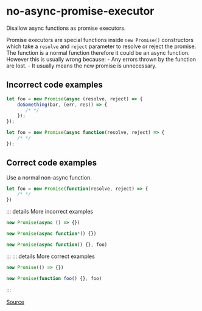 <!--
 generated docs file, do not edit by hand, see xtask/docgen 
-->
# no-async-promise-executor

Disallow async functions as promise executors.

Promise executors are special functions inside `new Promise()` constructors which take a `resolve` and
`reject` parameter to resolve or reject the promise. The function is a normal function therefore it could be
an async function. However this is usually wrong because:
    - Any errors thrown by the function are lost.
    - It usually means the new promise is unnecessary.

## Incorrect code examples

```js
let foo = new Promise(async (resolve, reject) => {
    doSomething(bar, (err, res)) => {
       /* */
    });
});
```

```js
let foo = new Promise(async function(resolve, reject) => {
    /* */
});
```

## Correct code examples

Use a normal non-async function.

```js
let foo = new Promise(function(resolve, reject) => {
    /* */
})
```

::: details More incorrect examples

```js
new Promise(async () => {})
```

```js
new Promise(async function*() {})
```

```js
new Promise(async function() {}, foo)
```
:::
::: details More correct examples

```js
new Promise(() => {})
```

```js
new Promise(function foo() {}, foo)
```
:::

[Source](https://github.com/RDambrosio016/RSLint/tree/master/crates/rslint_core/src/groups/errors/no_async_promise_executor.rs)